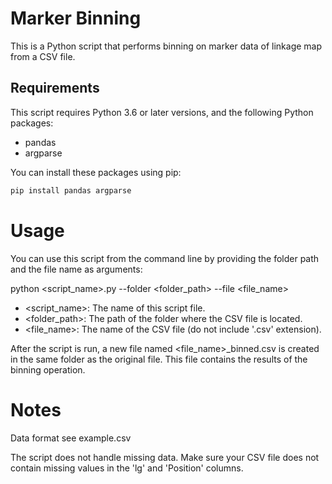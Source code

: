 # Marker Binning

This is a Python script that performs binning on marker data of linkage map from a CSV file.

## Requirements

This script requires Python 3.6 or later versions, and the following Python packages:

- pandas
- argparse

You can install these packages using pip:

```bash
pip install pandas argparse
```

# Usage
You can use this script from the command line by providing the folder path and the file name as arguments:

python <script_name>.py --folder <folder_path> --file <file_name>
- <script_name>: The name of this script file.
- <folder_path>: The path of the folder where the CSV file is located.
- <file_name>: The name of the CSV file (do not include '.csv' extension).

After the script is run, a new file named <file_name>_binned.csv is created in the same folder as the original file. This file contains the results of the binning operation.

# Notes
Data format see example.csv

The script does not handle missing data. Make sure your CSV file does not contain missing values in the 'lg' and 'Position' columns.
